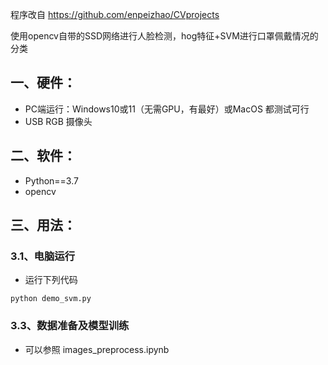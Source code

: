 程序改自 https://github.com/enpeizhao/CVprojects

使用opencv自带的SSD网络进行人脸检测，hog特征+SVM进行口罩佩戴情况的分类

## 一、硬件：

* PC端运行：Windows10或11（无需GPU，有最好）或MacOS 都测试可行
* USB RGB 摄像头

## 二、软件：

* Python==3.7
* opencv 

## 三、用法：

### 3.1、电脑运行


* 运行下列代码

```
python demo_svm.py
```


### 3.3、数据准备及模型训练

* 可以参照 images_preprocess.ipynb





